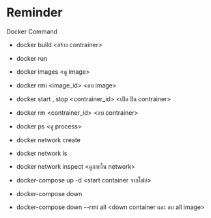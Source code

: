 # Reminder
 
 Docker Command
 
- docker build <สร้าง contrainer>
- docker run <run container>

- docker images <ดู image>
- docker rmi <image_id> <ลบ image>
- docker start , stop <contrainer_id> <เปิด ปิด contrainer>
- docker rm <contrainer_id> <ลบ contrainer>
- docker ps <ดู process>

- docker network create <name> 
- docker network ls
- docker network inspect <name> <ดูภายใน network>

- docker-compose up -d <start container จากไฟล์>
- docker-compose down <down container>
- docker-compose down --rmi all <down container และ ลบ all image>
